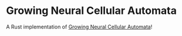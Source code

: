 # Growing Neural Cellular Automata

A Rust implementation of [Growing Neural Cellular Automata](https://distill.pub/2020/growing-ca/)!